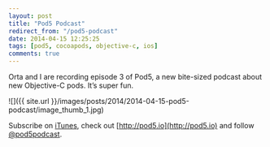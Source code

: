```yaml
---
layout: post
title: "Pod5 Podcast"
redirect_from: "/pod5-podcast"
date: 2014-04-15 12:25:25
tags: [pod5, cocoapods, objective-c, ios]
comments: true
---
```

Orta and I are recording episode 3 of Pod5, a new bite-sized podcast about new Objective-C pods. It’s super fun.

![]({{ site.url }}/images/posts/2014/2014-04-15-pod5-podcast/image_thumb_1.jpg)

Subscribe on [iTunes](https://itunes.apple.com/gb/podcast/pod5-podcast/id857911062?mt=2), check out [http://pod5.io](http://pod5.io) and follow [@pod5podcast](https://twitter.com/pod5podcast).

